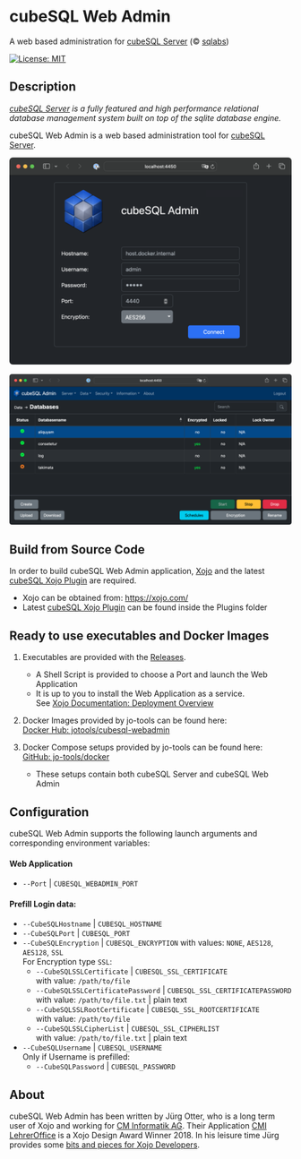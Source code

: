 # cubeSQL Web Admin
A web based administration for [cubeSQL Server](https://sqlabs.com/cubesql) (&copy; [sqlabs](https://sqlabs.com/))

[![License: MIT](https://img.shields.io/badge/License-MIT-green.svg)](LICENSE)

## Description

*[cubeSQL Server](https://sqlabs.com/cubesql) is a fully featured and high performance relational database management system built on top of the sqlite database engine.*

cubeSQL Web Admin is a web based administration tool for [cubeSQL Server](https://sqlabs.com/cubesql).

![ScreenShot: Login](screenshots/login.png?raw=true)

![ScreenShot: Databases](screenshots/databases.png?raw=true)

## Build from Source Code

In order to build cubeSQL Web Admin application, [Xojo](https://xojo.com/) and the latest [cubeSQL Xojo Plugin](https://github.com/cubesql/cubeSQLAdmin) are required.

- Xojo can be obtained from: https://xojo.com/
- Latest [cubeSQL Xojo Plugin](https://github.com/cubesql/cubeSQLAdmin) can be found inside the Plugins folder

## Ready to use executables and Docker Images

1. Executables are provided with the [Releases](https://github.com/cubesql/webadmin/releases).
   - A Shell Script is provided to choose a Port and launch the Web Application
   - It is up to you to install the Web Application as a service.  
     See [Xojo Documentation: Deployment Overview](https://documentation.xojo.com/topics/application_deployment/web/deployment_overview.html)

2. Docker Images provided by jo-tools can be found here:  
   [Docker Hub: jotools/cubesql-webadmin](https://hub.docker.com/r/jotools/cubesql-webadmin)

3. Docker Compose setups provided by jo-tools can be found here:  
   [GitHub: jo-tools/docker](https://github.com/jo-tools/docker)
   - These setups contain both cubeSQL Server and cubeSQL Web Admin

## Configuration

cubeSQL Web Admin supports the following launch arguments and corresponding environment variables:

#### Web Application
- `--Port` | `CUBESQL_WEBADMIN_PORT`

#### Prefill Login data:

- `--CubeSQLHostname` | `CUBESQL_HOSTNAME`
- `--CubeSQLPort` | `CUBESQL_PORT`
- `--CubeSQLEncryption` | `CUBESQL_ENCRYPTION` with values: `NONE`, `AES128`, `AES128`, `SSL`  
  For Encryption type `SSL`:
  - `--CubeSQLSSLCertificate` | `CUBESQL_SSL_CERTIFICATE`  
    with value: `/path/to/file`
  - `--CubeSQLSSLCertificatePassword` | `CUBESQL_SSL_CERTIFICATEPASSWORD`  
    with value: `/path/to/file.txt` | plain text
  - `--CubeSQLSSLRootCertificate` | `CUBESQL_SSL_ROOTCERTIFICATE`  
    with value: `/path/to/file`
  - `--CubeSQLSSLCipherList` | `CUBESQL_SSL_CIPHERLIST`  
    with value: `/path/to/file.txt` | plain text
- `--CubeSQLUsername` | `CUBESQL_USERNAME`  
  Only if Username is prefilled:
  - `--CubeSQLPassword` | `CUBESQL_PASSWORD`


## About
cubeSQL Web Admin has been written by Jürg Otter, who is a long term user of Xojo and working for [CM Informatik AG](https://cmiag.ch/). Their Application [CMI LehrerOffice](https://cmi-bildung.ch/) is a Xojo Design Award Winner 2018. In his leisure time Jürg provides some [bits and pieces for Xojo Developers](https://www.jo-tools.ch/).
